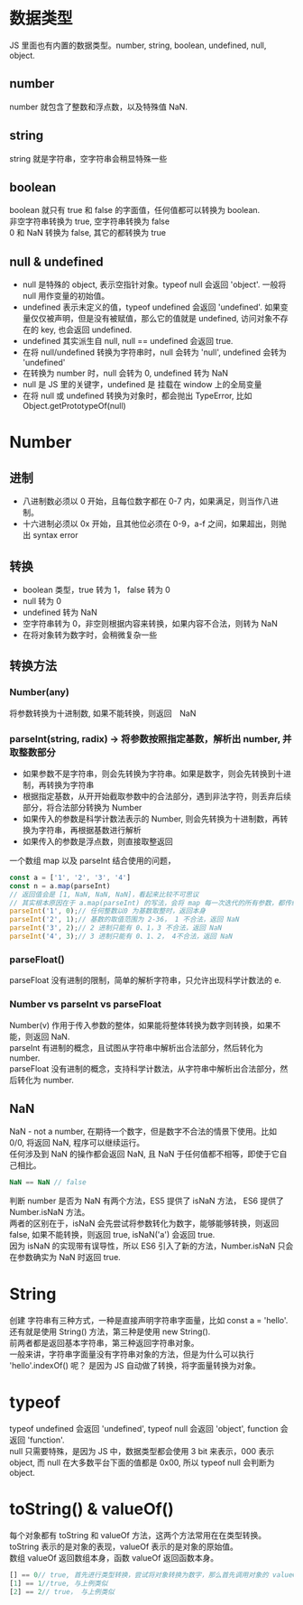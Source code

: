 # 数据类型
JS 里面也有内置的数据类型。number, string, boolean, undefined, null, object.  
## number 
number 就包含了整数和浮点数，以及特殊值 NaN.
## string
string 就是字符串，空字符串会稍显特殊一些 
## boolean
boolean 就只有 true 和 false 的字面值，任何值都可以转换为 boolean.  
非空字符串转换为 true, 空字符串转换为 false  
0 和 NaN 转换为 false, 其它的都转换为 true 
## null & undefined 
* null 是特殊的 object, 表示空指针对象。typeof null 会返回 'object'. 一般将 null 用作变量的初始值。  
* undefined 表示未定义的值，typeof undefined 会返回 'undefined'. 如果变量仅仅被声明，但是没有被赋值，那么它的值就是 undefined, 访问对象不存在的 key, 也会返回 undefined.  
* undefined 其实派生自 null, null == undefined 会返回 true.  
* 在将 null/undefined 转换为字符串时，null 会转为 'null', undefined 会转为 'undefined'  
* 在转换为 number 时，null 会转为 0, undefined 转为 NaN
* null 是 JS 里的关键字，undefined 是 挂载在 window 上的全局变量
* 在将 null 或 undefined 转换为对象时，都会抛出 TypeError, 比如 Object.getPrototypeOf(null)

# Number
## 进制
* 八进制数必须以 0 开始，且每位数字都在 0-7 内，如果满足，则当作八进制。
* 十六进制必须以 0x 开始，且其他位必须在 0-9，a-f 之间，如果超出，则抛出 syntax error
## 转换
* boolean 类型，true 转为 1， false 转为 0
* null 转为 0
* undefined 转为 NaN
* 空字符串转为 0，非空则根据内容来转换，如果内容不合法，则转为 NaN
* 在将对象转为数字时，会稍微复杂一些

## 转换方法
### Number(any)
将参数转换为十进制数, 如果不能转换，则返回　NaN
### parseInt(string, radix) -> 将参数按照指定基数，解析出 number, 并取整数部分　　
* 如果参数不是字符串，则会先转换为字符串。如果是数字，则会先转换到十进制，再转换为字符串
* 根据指定基数，从开开始截取参数中的合法部分，遇到非法字符，则丢弃后续部分，将合法部分转换为 Number
* 如果传入的参数是科学计数法表示的 Number, 则会先转换为十进制数，再转换为字符串，再根据基数进行解析
* 如果传入的参数是浮点数，则直接取整返回

一个数组 map 以及 parseInt 结合使用的问题，
```js
const a = ['1', '2', '3', '4']
const n = a.map(parseInt) 
// 返回值会是 [1, NaN, NaN, NaN]，看起来比较不可思议
// 其实根本原因在于 a.map(parseInt) 的写法，会将 map 每一次迭代的所有参数，都传给了 parseInt, 相当于调用了 (value, index, arr), arr 会被 parseInt 丢弃
parseInt('1', 0);// 任何整数以0 为基数取整时，返回本身
parseInt('2', 1);// 基数的取值范围为 2-36， 1 不合法，返回 NaN
parseInt('3', 2);// 2 进制只能有 0、1，3 不合法，返回 NaN
parseInt('4', 3);// 3 进制只能有 0、1、2， 4不合法，返回 NaN
```
### parseFloat()
parseFloat 没有进制的限制，简单的解析字符串，只允许出现科学计数法的 e.

### Number vs parseInt vs parseFloat
Number(v) 作用于传入参数的整体，如果能将整体转换为数字则转换，如果不能，则返回 NaN.  
parseInt 有进制的概念，且试图从字符串中解析出合法部分，然后转化为 number.  
parseFloat 没有进制的概念，支持科学计数法，从字符串中解析出合法部分，然后转化为 number.  

## NaN
NaN - not a number, 在期待一个数字，但是数字不合法的情景下使用。比如 0/0, 将返回 NaN, 程序可以继续运行。  
任何涉及到 NaN 的操作都会返回 NaN, 且 NaN 于任何值都不相等，即使于它自己相比。
```js
NaN == NaN // false
``` 
判断 number 是否为 NaN 有两个方法，ES5 提供了 isNaN 方法， ES6 提供了 Number.isNaN 方法。  
两者的区别在于，isNaN 会先尝试将参数转化为数字，能够能够转换，则返回 false, 如果不能转换，则返回 true, isNaN('a') 会返回 true.  
因为 isNaN 的实现带有误导性，所以 ES6 引入了新的方法，Number.isNaN 只会在参数确实为 NaN 时返回 true.  

# String
创建 字符串有三种方式，一种是直接声明字符串字面量，比如 const a = 'hello'.  还有就是使用 String() 方法，第三种是使用 new String().  
前两者都是返回基本字符串，第三种返回字符串对象。  
一般来讲，字符串字面量没有字符串对象的方法，但是为什么可以执行 'hello'.indexOf() 呢？ 是因为 JS 自动做了转换，将字面量转换为对象。  
# typeof
typeof undefined 会返回 'undefined', typeof null 会返回 'object', function 会返回 'function'.  
null 只需要特殊，是因为 JS 中，数据类型都会使用 3 bit 来表示，000 表示 object, 而 null 在大多数平台下面的值都是 0x00, 所以 typeof null 会判断为 object.  
# toString() & valueOf()
每个对象都有 toString 和 valueOf 方法，这两个方法常用在在类型转换。toString 表示的是对象的表现，valueOf 表示的是对象的原始值。  
数组 valueOf 返回数组本身，函数 valueOf 返回函数本身。
```js
[] == 0// true, 首先进行类型转换，尝试将对象转换为数字，那么首先调用对象的 valueOf 方法，数组会返回数组本身，但是数组并不能转换为数字，所以尝试 toString 方法。空数组 toString 会返回空字符串，空字符串转换为 0
[1] == 1//true, 与上例类似
[2] == 2// true， 与上例类似
```
